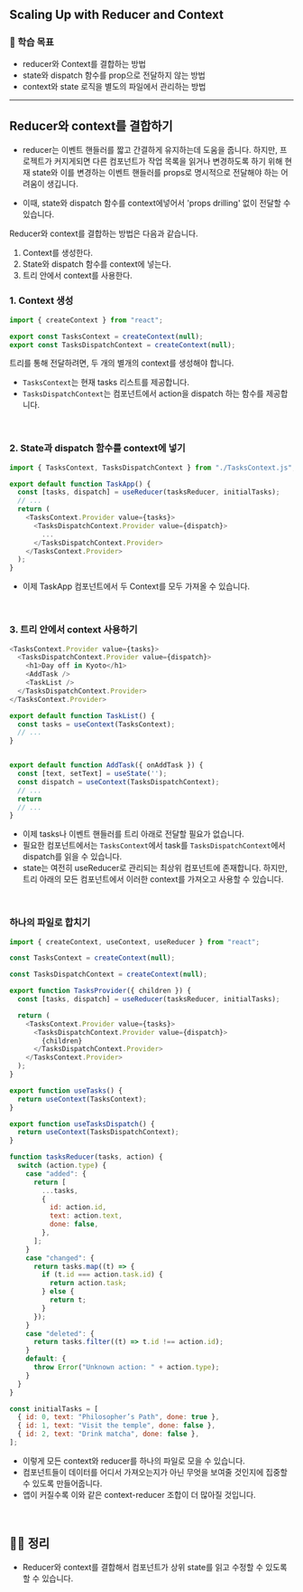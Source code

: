 ## Scaling Up with Reducer and Context

### 📌 학습 목표

- reducer와 Context를 결합하는 방법
- state와 dispatch 함수를 prop으로 전달하지 않는 방법
- context와 state 로직을 별도의 파일에서 관리하는 방법

---

## Reducer와 context를 결합하기

- reducer는 이벤트 핸들러를 짧고 간결하게 유지하는데 도움을 줍니다. 하지만, 프로젝트가 커지게되면 다른 컴포넌트가 작업 목록을 읽거나 변경하도록 하기 위해 현재 state와 이를 변경하는 이벤트 핸들러를 props로 명시적으로 전달해야 하는 어려움이 생깁니다.

- 이때, state와 dispatch 함수를 context에넣어서 'props drilling' 없이 전달할 수 있습니다.

Reducer와 context를 결합하는 방법은 다음과 같습니다.

1. Context를 생성한다.
2. State와 dispatch 함수를 context에 넣는다.
3. 트리 안에서 context를 사용한다.
   <br>

### 1. Context 생성

```javascript
import { createContext } from "react";

export const TasksContext = createContext(null);
export const TasksDispatchContext = createContext(null);
```

트리를 통해 전달하려면, 두 개의 별개의 context를 생성해야 합니다.

- `TasksContext`는 현재 tasks 리스트를 제공합니다.
- `TasksDispatchContext`는 컴포넌트에서 action을 dispatch 하는 함수를 제공합니다.

<br>

### 2. State과 dispatch 함수를 context에 넣기

```javascript
import { TasksContext, TasksDispatchContext } from "./TasksContext.js";

export default function TaskApp() {
  const [tasks, dispatch] = useReducer(tasksReducer, initialTasks);
  // ...
  return (
    <TasksContext.Provider value={tasks}>
      <TasksDispatchContext.Provider value={dispatch}>
        ...
      </TasksDispatchContext.Provider>
    </TasksContext.Provider>
  );
}
```

- 이제 TaskApp 컴포넌트에서 두 Context를 모두 가져올 수 있습니다.

<br>

### 3. 트리 안에서 context 사용하기

```javascript
<TasksContext.Provider value={tasks}>
  <TasksDispatchContext.Provider value={dispatch}>
    <h1>Day off in Kyoto</h1>
    <AddTask />
    <TaskList />
  </TasksDispatchContext.Provider>
</TasksContext.Provider>
```

```javascript
export default function TaskList() {
  const tasks = useContext(TasksContext);
  // ...
}


export default function AddTask({ onAddTask }) {
  const [text, setText] = useState('');
  const dispatch = useContext(TasksDispatchContext);
  // ...
  return
  // ...
}
```

- 이제 tasks나 이벤트 핸들러를 트리 아래로 전달할 필요가 없습니다.
- 필요한 컴포넌트에서는 `TasksContext`에서 task를 `TasksDispatchContext`에서 dispatch를 읽을 수 있습니다.
- state는 여전히 useReducer로 관리되는 최상위 컴포넌트에 존재합니다. 하지만, 트리 아래의 모든 컴포넌트에서 이러한 context를 가져오고 사용할 수 있습니다.

<br>

### 하나의 파일로 합치기

```javascript
import { createContext, useContext, useReducer } from "react";

const TasksContext = createContext(null);

const TasksDispatchContext = createContext(null);

export function TasksProvider({ children }) {
  const [tasks, dispatch] = useReducer(tasksReducer, initialTasks);

  return (
    <TasksContext.Provider value={tasks}>
      <TasksDispatchContext.Provider value={dispatch}>
        {children}
      </TasksDispatchContext.Provider>
    </TasksContext.Provider>
  );
}

export function useTasks() {
  return useContext(TasksContext);
}

export function useTasksDispatch() {
  return useContext(TasksDispatchContext);
}

function tasksReducer(tasks, action) {
  switch (action.type) {
    case "added": {
      return [
        ...tasks,
        {
          id: action.id,
          text: action.text,
          done: false,
        },
      ];
    }
    case "changed": {
      return tasks.map((t) => {
        if (t.id === action.task.id) {
          return action.task;
        } else {
          return t;
        }
      });
    }
    case "deleted": {
      return tasks.filter((t) => t.id !== action.id);
    }
    default: {
      throw Error("Unknown action: " + action.type);
    }
  }
}

const initialTasks = [
  { id: 0, text: "Philosopher’s Path", done: true },
  { id: 1, text: "Visit the temple", done: false },
  { id: 2, text: "Drink matcha", done: false },
];
```

- 이렇게 모든 context와 reducer를 하나의 파일로 모을 수 있습니다.
- 컴포넌트들이 데이터를 어디서 가져오는지가 아닌 무엇을 보여줄 것인지에 집중할 수 있도록 만들어줍니다.
- 앱이 커질수록 이와 같은 context-reducer 조합이 더 많아질 것입니다.

<br>

## 👨‍💻 정리

- Reducer와 context를 결합해서 컴포넌트가 상위 state를 읽고 수정할 수 있도록 할 수 있습니다.
